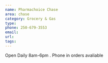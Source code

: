 ```yaml
---
name: Pharmachoice Chase
area: chase
category: Grocery & Gas
type:
phone: 250-679-3553
email:
url:
tags:
---
```


Open Daily 8am-6pm . Phone in orders avaliable

